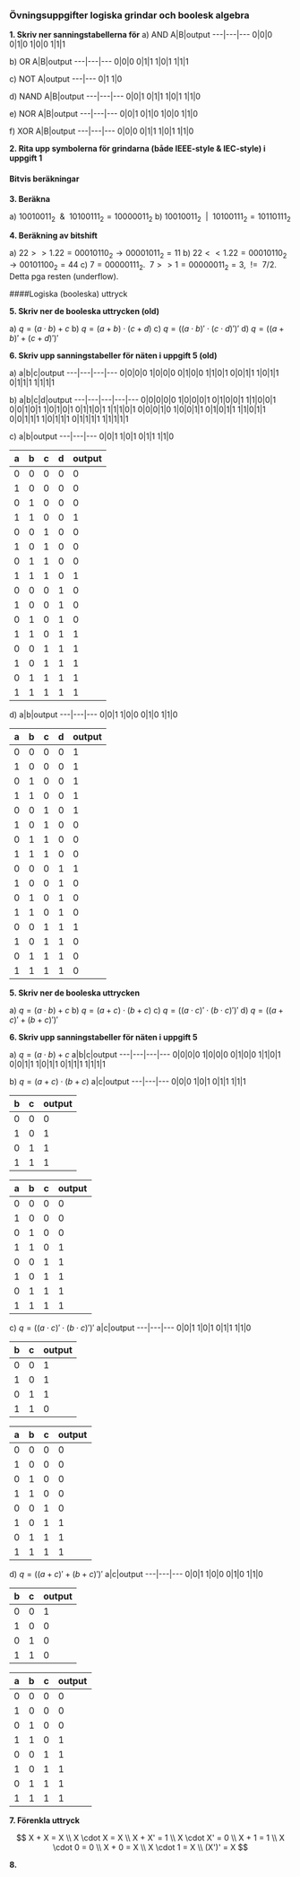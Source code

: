 
### Övningsuppgifter logiska grindar och boolesk algebra

__1. Skriv ner sanningstabellerna för__
a) AND
A|B|output
---|---|---
0|0|0
0|1|0
1|0|0
1|1|1

b) OR
A|B|output
---|---|---
0|0|0
0|1|1
1|0|1
1|1|1

c) NOT
A|output
---|---
0|1
1|0

d) NAND
A|B|output
---|---|---
0|0|1
0|1|1
1|0|1
1|1|0

e) NOR
A|B|output
---|---|---
0|0|1
0|1|0
1|0|0
1|1|0

f) XOR
A|B|output
---|---|---
0|0|0
0|1|1
1|0|1
1|1|0

__2. Rita upp symbolerna för grindarna (både IEEE-style & IEC-style) i uppgift 1__

#### Bitvis beräkningar

__3. Beräkna__

a) $10010011_2 \ \ \& \ \ 10100111_2 = 10000011_2$
b) $10010011_2 \ \ | \ \ 10100111_2 = 10110111_2$

__4. Beräkning av bitshift__

a) $22 >> 1. 22 = 00010110_2 \rightarrow 00001011_2 = 11$
b) $22 << 1. 22 = 00010110_2 \rightarrow 00101100_2 = 44$
c) $7 = 00000111_2. \ \ 7 >> 1 = 00000011_2 = 3, \ \ {!=} \ \ 7/2.$ Detta pga resten (underflow).

####Logiska (booleska) uttryck

__5. Skriv ner de booleska uttrycken (old)__

a) $q = (a \cdot b) + c$
b) $q = (a + b) \cdot (c + d)$
c) $q = ((a \cdot b)' \cdot (c \cdot d)')'$
d) $q = ((a + b)' + (c + d)')'$

__6. Skriv upp sanningstabeller för näten i uppgift 5 (old)__

a)
a|b|c|output
---|---|---|---
0|0|0|0
1|0|0|0
0|1|0|0
1|1|0|1
0|0|1|1
1|0|1|1
0|1|1|1
1|1|1|1

b)
a|b|c|d|output
---|---|---|---|---
0|0|0|0|0
1|0|0|0|1
0|1|0|0|1
1|1|0|0|1
0|0|1|0|1
1|0|1|0|1
0|1|1|0|1
1|1|1|0|1
0|0|0|1|0
1|0|0|1|1
0|1|0|1|1
1|1|0|1|1
0|0|1|1|1
1|0|1|1|1
0|1|1|1|1
1|1|1|1|1

c)
a|b|output
---|---|---
0|0|1
1|0|1
0|1|1
1|1|0

a|b|c|d|output
---|---|---|---|---
0|0|0|0|0
1|0|0|0|0
0|1|0|0|0
1|1|0|0|1
0|0|1|0|0
1|0|1|0|0
0|1|1|0|0
1|1|1|0|1
0|0|0|1|0
1|0|0|1|0
0|1|0|1|0
1|1|0|1|1
0|0|1|1|1
1|0|1|1|1
0|1|1|1|1
1|1|1|1|1

d)
a|b|output
---|---|---
0|0|1
1|0|0
0|1|0
1|1|0

a|b|c|d|output
---|---|---|---|---
0|0|0|0|1
1|0|0|0|1
0|1|0|0|1
1|1|0|0|1
0|0|1|0|1
1|0|1|0|0
0|1|1|0|0
1|1|1|0|0
0|0|0|1|1
1|0|0|1|0
0|1|0|1|0
1|1|0|1|0
0|0|1|1|1
1|0|1|1|0
0|1|1|1|0
1|1|1|1|0

__5. Skriv ner de booleska uttrycken__

a) $q = (a \cdot b) + c$
b) $q = (a + c) \cdot (b + c)$
c) $q = ((a \cdot c)' \cdot (b \cdot c)')'$
d) $q = ((a + c)' + (b + c)')'$

__6. Skriv upp sanningstabeller för näten i uppgift 5__

a) $q = (a \cdot b) + c$
a|b|c|output
---|---|---|---
0|0|0|0
1|0|0|0
0|1|0|0
1|1|0|1
0|0|1|1
1|0|1|1
0|1|1|1
1|1|1|1

b) $q = (a + c) \cdot (b + c)$
a|c|output
---|---|---
0|0|0
1|0|1
0|1|1
1|1|1

b|c|output
---|---|---
0|0|0
1|0|1
0|1|1
1|1|1

a|b|c|output
---|---|---|---
0|0|0|0
1|0|0|0
0|1|0|0
1|1|0|1
0|0|1|1
1|0|1|1
0|1|1|1
1|1|1|1

c) $q = ((a \cdot c)' \cdot (b \cdot c)')'$
a|c|output
---|---|---
0|0|1
1|0|1
0|1|1
1|1|0

b|c|output
---|---|---
0|0|1
1|0|1
0|1|1
1|1|0

a|b|c|output
---|---|---|---
0|0|0|0
1|0|0|0
0|1|0|0
1|1|0|0
0|0|1|0
1|0|1|1
0|1|1|1
1|1|1|1

d) $q = ((a + c)' + (b + c)')'$
a|c|output
---|---|---
0|0|1
1|0|0
0|1|0
1|1|0

b|c|output
---|---|---
0|0|1
1|0|0
0|1|0
1|1|0

a|b|c|output
---|---|---|---
0|0|0|0
1|0|0|0
0|1|0|0
1|1|0|1
0|0|1|1
1|0|1|1
0|1|1|1
1|1|1|1

__7. Förenkla uttryck__

$$
X + X = X \\
X \cdot X = X \\
X + X' = 1 \\
X \cdot X' = 0 \\
X + 1 = 1 \\
X \cdot 0 = 0 \\
X + 0 = X \\
X \cdot 1 = X \\
(X')' = X
$$

__8.__
